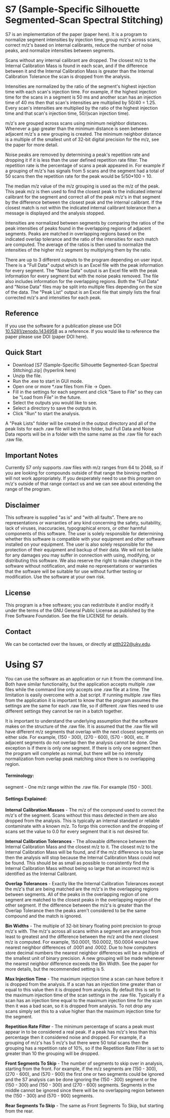 S7 (Sample-Specific Silhouette Segmented-Scan Spectral Stitching)
=============

S7 is an implementation of the paper (paper here).
It is a program to normalize segment intensities by injection time, group m/z's across scans, correct m/z's based on internal calibrants, reduce the number of noise peaks, and normalize intensities between segments.

Scans without any internal calibrant are dropped. The closest m/z to the Internal Calibration Mass is found in each scan, and if the difference between it and the Internal Calibration Mass is greater than the Internal Calibration Tolerance the scan is dropped from the analysis.

Intensities are normalized by the ratio of the segment's highest injection time with each scan's injection time. For example, if the highest injection time for the scans in a segment is 50 ms and another scan has an injection time of 40 ms then that scan's intensities are multiplied by 50/40 = 1.25. Every scan's intensities are multiplied by the ratio of the highest injection time and that scan's injection time, 50/(scan injection time).

m/z's are grouped across scans using minimum neighbor distances. Whenever a gap greater than the minimum distance is seen between adjacent m/z's a new grouping is created. The minimum neighbor distance is a multiple of the smallest unit of 32-bit digital precision for the m/z, see the paper for more detail. 

Noise peaks are removed by determining a peak's repetition rate and dropping it if it is less than the user defined repetition rate filter. The repetition rate is the percentage of scans a peak appeared in. For example if a grouping of m/z's has signals from 5 scans and the segment had a total of 50 scans then the repetition rate for the peak would be 5/50*100 = 10.

The median m/z value of the m/z grouping is used as the m/z of the peak. This peak m/z is then used to find the closest peak to the indicated internal calibrant for the segment and correct all of the peak m/z's in that segment by the difference between the closest peak and the internal calibrant. If the closest match is not within the indicated internal calibrant tolerance then a message is displayed and the analysis stopped.

Intensities are normalized between segments by comparing the ratios of the peak intensities of peaks found in the overlapping regions of adjacent segments. Peaks are matched in overlapping regions based on the indicated overlap tolerance and the ratio of the intensities for each match are computed. The average of the ratios is then used to normalize the intensities of the higher m/z segment by multiplying them by the ratio.

There are up to 3 different outputs to the program depending on user input. There is a "Full Data" output which is an Excel file with the peak information for every segment. The "Noise Data" output is an Excel file with the peak information for every segment but with the noise peaks removed. The file also includes information for the overlapping regions. Both the "Full Data" and "Noise Data" files may be split into multiple files depending on the size of the data. The "Peak List" output is an Excel file that simply lists the final corrected m/z's and intensities for each peak.

Reference
-----------
If you use the software for a publication please use DOI [10.5281/zenodo.1434958](https://zenodo.org/badge/latestdoi/150272490) as a reference.
If you would like to reference the paper please use DOI (paper DOI here).

Quick Start
-----------
 - Download [S7 (Sample-Specific Silhouette Segmented-Scan Spectral Stitching).zip] (hyperlink here)
 - Unzip the file.
 - Run the .exe to start in GUI mode.
 - Open one or more *.raw files from File -> Open.
 - Fill in the settings for each segment and click "Save to File" so they can be "Load from File" in the future.
 - Select the outputs you would like to see.
 - Select a directory to save the outputs in.
 - Click "Run" to start the analysis.

 A "Peak Lists" folder will be created in the output directory and all of the peak lists for each .raw file will be in this folder, but Full Data and Noise Data reports will be in a folder with the same name as the .raw file for each .raw file.

## **Important Notes**

Currently S7 only supports .raw files with m/z ranges from 64 to 2048, so if you are looking for compounds outside of that range the binning method will not work appropriately. If you desperately need to use this program on m/z's outside of that range contact us and we can see about extending the range of the program.

Disclaimer
-----------
This software is supplied "as is" and "with all faults". There are no representations or warranties of any kind concerning the safety, suitability, lack of viruses, inaccuracies, typographical errors, or other harmful components of this software. The user is solely responsible for determining whether this software is compatible with your equipment and other software installed on your equipment. The user is also solely responsible for the protection of their equipment and backup of their data. We will not be liable for any damages you may suffer in connection with using, modifying, or distributing this software. We also reserve the right to make changes in the software without notification, and make no representations or warranties that the software will be suitable for use without further testing or modification. Use the software at your own risk.

License
--------
This program is a free software; you can redistribute it and/or modify it under the terms of the GNU General Public License as published by the Free Software Foundation. See the file LICENSE for details.

Contact
--------
We can be contacted over the Issues, or directly at ptth222@uky.edu.


Using S7
=================

You can use the software as an application or run it from the command line. Both have similar functionality, but the application accepts multiple .raw files while the command line only accepts one .raw file at a time. The limitation is easily overcome with a .bat script. If running multiple .raw files from the application it is important to know that the program assumes the settings are the same for each .raw file, so if different .raw files need to use different settings they cannot be ran in a batch together.

It is important to understand the underlying assumption that the software makes on the structure of the .raw file. It is assumed that the .raw file will have different m/z segments that overlap with the next closest segments on either side. For example, (150 - 300), (270 - 600), (570 - 900), etc. If adjacent segments do not overlap then the analysis cannot be done. One exception is if there is only one segment. If there is only one segment then the program will complete as normal, but there will be no intensity normalization from overlap peak matching since there is no overlapping region.

#### **Terminology:**

segment - One m/z range within the .raw file. For example (150 - 300). 

#### **Settings Explained:**

**Internal Calibration Masses** - The m/z of the compound used to correct the m/z's of the segment. Scans without this mass detected in them are also dropped from the analysis. This is typically an internal standard or reliable contaminate with a known m/z. To forgo this correction and the dropping of scans set the value to 0.0 for every segment that it is not desired for.

**Internal Calibration Tolerances** - The allowable difference between the Internal Calibration Mass and the closest m/z to it. The closest m/z to the Internal Calibration Mass will be found, and if the m/z difference is too large then the analysis will stop because the Internal Calibration Mass could not be found. This should be as small as possible to consistently find the Internal Calibration Mass without being so large that an incorrect m/z is identified as the Internal Calibrant.

**Overlap Tolerances** - Exactly like the Internal Calibration Tolerances except the m/z's that are being matched are the m/z's in the overlapping regions between segments. All of the peaks in the overlapping region of one segment are matched to the closest peaks in the overlapping region of the other segment. If the difference between the m/z's is greater than the Overlap Tolerance then the peaks aren't considered to be the same compound and the match is ignored.

**Bin Widths** - The multiple of 32-bit binary floating point precision to group m/z's with. The m/z's across all scans within a segment are arranged from least to greatest and the difference between the m/z and the next closest m/z is computed. For example, 150.0001, 150.0002, 150.0004 would have nearest neighbor differences of .0001 and .0002. Due to how computers store decimal numbers the nearest neighbor differences will be a multiple of the smallest unit of binary precision. A new grouping will be made whenever the nearest neighbor difference exceeds the Bin Width. See the paper for more details, but the recommended setting is 5.

**Max Injection Time** - The maximum injection time a scan can have before it is dropped from the analysis. If a scan has an injection time greater than or equal to this value then it is dropped from analysis. By default this is set to the maximum injection time of the scan settings in the .raw file. Typically if a scan has an injection time equal to the maximum injection time for the scan then it was a bad scan, so it is dropped from analysis. To not drop any scans simply set this to a value higher than the maximum injection time for the segment.

**Repetition Rate Filter** - The minimum percentage of scans a peak must appear in to be considered a real peak. If a peak has m/z's less than this percentage then it considered noise and dropped. For example, if a grouping of m/z's has 5 m/z's but there were 50 total scans then the grouping has a repetition rate of 10%, so if the Repetition Rate Filter is set to greater than 10 the grouping will be dropped.

**Front Segments To Skip** - The number of segments to skip over in analysis, starting from the front. For example, if the m/z segments are (150 - 300), (270 - 600), and (570 - 900) the first one or two segments could be ignored and the S7 analysis can be done ignoring the (150 - 300) segment or the (150 - 300) and (150 - 300) and (270 - 600) segments. Segments in the middle cannot be ignored since there will be no overlapping region between the (150 - 300) and (570 - 900) segments.

**Rear Segments To Skip** - The same as Front Segments To Skip, but starting from the rear.